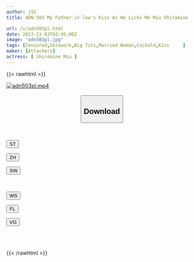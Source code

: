 ```yaml
---
author: j91
title: ADN-503 My Father-in-law's Kiss As He Licks Me Miu Shiramine

url: /v/adn503pl.html
date: 2023-11-03T02:45:00Z
image: "adn503pl.jpg"
tags: [Censored,Solowork,Big Tits,Married Woman,Cuckold,Kiss	 ]
maker: [Attackers]
actress: [ Shiromine Miu ]
---
```



{{< rawhtml >}}

<div class="video" data-videoid="oweJlJlLROCJ6Gm">
    <a href="javascript:;">
        <img src="https://my.j91.asia/v/adn503pl.jpg" width="WIDTH" height="HEIGHT" alt="adn503pl.mp4" loading="lazy">
    </a>
</div>

<script type="text/javascript" src="https://j91.asia/asset/on-demand-st.js"></script>

<br>
  <link rel="stylesheet" href="https://j91.asia/asset/bs5.css">
  
  <center>
  <button class="btn btn-primary" type="button" data-bs-toggle="collapse" data-bs-target=".multi-collapse" aria-expanded="false" aria-controls="multiCollapseExample1 multiCollapseExample2"><h2>Download</h2></button></center>
</p>
<div class="row">
  <div class="col">
    <div class="collapse multi-collapse" id="multiCollapseExample1">
      <div class="card card-body">
	      	      <br>
<div class="buttons">  
<p><a href="https://streamtape.to/v/oweJlJlLROCJ6Gm"><button class="btn-hover color-3"><i class="fa fa-download"></i> ST</button></a></p>
<p><a href="https://lylxan.com/3j6hr1q47yld"><button class="btn-hover color-2"><i class="fa fa-download"></i> ZH</button></a></p>
<p><a href="https://sfastwish.com/3y7eu7nheg1r"><button class="btn-hover color-1"><i class="fa fa-download"></i> SW</button></a></p></div>
    </div>
  </div>
</div>
  <div class="col">
    <div class="collapse multi-collapse" id="multiCollapseExample2">
      <div class="card card-body">
	      <br>
<div class="buttons">
<p><a href="https://wolfstream.tv/hpoxsx4hrc8o"><button class="btn-hover color-9"><i class="fa fa-download"></i> WS</button></a></p>
<p><a href="https://fviplions.com/f/ax4b6uxko1yq"><button class="btn-hover color-8"><i class="fa fa-download"></i> FL</button></a></p>
<p><a href="https://vembed.net/v/eL2157JbbyOrw48"><button class="btn-hover color-7"><i class="fa fa-download"></i> VG</button></a></p></div>
<br><br>
      </div>
    </div>
  </div>
</div>

{{< /rawhtml >}}
